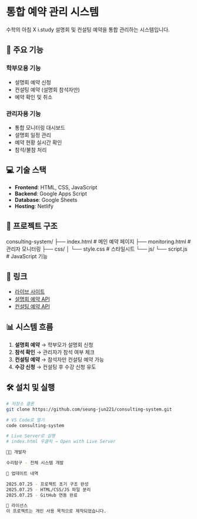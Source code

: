 # 통합 예약 관리 시스템

수학의 아침 X i.study 설명회 및 컨설팅 예약을 통합 관리하는 시스템입니다.

## 🚀 주요 기능

### 학부모용 기능

- 설명회 예약 신청
- 컨설팅 예약 (설명회 참석자만)
- 예약 확인 및 취소

### 관리자용 기능

- 통합 모니터링 대시보드
- 설명회 일정 관리
- 예약 현황 실시간 확인
- 참석/불참 처리

## 💻 기술 스택

- **Frontend**: HTML, CSS, JavaScript
- **Backend**: Google Apps Script
- **Database**: Google Sheets
- **Hosting**: Netlify

## 📁 프로젝트 구조

consulting-system/
├── index.html # 메인 예약 페이지
├── monitoring.html # 관리자 모니터링
├── css/
│ └── style.css # 스타일시트
└── js/
└── script.js # JavaScript 기능

## 🔗 링크

- [라이브 사이트](https://your-site.netlify.app)
- [설명회 예약 API](https://script.google.com/macros/s/...)
- [컨설팅 예약 API](https://script.google.com/macros/s/...)

## 📊 시스템 흐름

1. **설명회 예약** → 학부모가 설명회 신청
2. **참석 확인** → 관리자가 참석 여부 체크
3. **컨설팅 예약** → 참석자만 컨설팅 예약 가능
4. **수강 신청** → 컨설팅 후 수강 신청 유도

## 🛠️ 설치 및 실행

```bash
# 저장소 클론
git clone https://github.com/seung-jun221/consulting-system.git

# VS Code로 열기
code consulting-system

# Live Server로 실행
# index.html 우클릭 → Open with Live Server

👨‍💻 개발자

수리탐구 - 전체 시스템 개발

📅 업데이트 내역

2025.07.25 - 프로젝트 초기 구조 완성
2025.07.25 - HTML/CSS/JS 파일 분리
2025.07.25 - GitHub 연동 완료

📝 라이선스
이 프로젝트는 개인 사용 목적으로 제작되었습니다.
```
